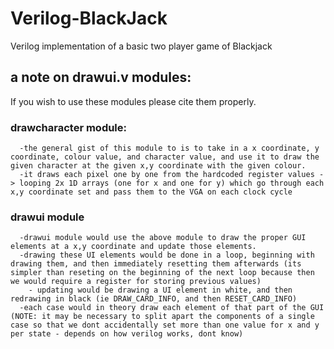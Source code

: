 # Verilog-BlackJack
Verilog implementation of a basic two player game of Blackjack

## a note on drawui.v modules:
  If you wish to use these modules please cite them properly.
  ### drawcharacter module:
      -the general gist of this module to is to take in a x coordinate, y coordinate, colour value, and character value, and use it to draw the given character at the given x,y coordinate with the given colour.
      -it draws each pixel one by one from the hardcoded register values -> looping 2x 1D arrays (one for x and one for y) which go through each x,y coordinate set and pass them to the VGA on each clock cycle

  ### drawui module
      -drawui module would use the above module to draw the proper GUI elements at a x,y coordinate and update those elements. 
      -drawing these UI elements would be done in a loop, beginning with drawing them, and then immediately resetting them afterwards (its simpler than reseting on the beginning of the next loop because then we would require a register for storing previous values)
        - updating would be drawing a UI element in white, and then redrawing in black (ie DRAW_CARD_INFO, and then RESET_CARD_INFO)
      -each case would in theory draw each element of that part of the GUI (NOTE: it may be necessary to split apart the components of a single case so that we dont accidentally set more than one value for x and y per state - depends on how verilog works, dont know)


  
